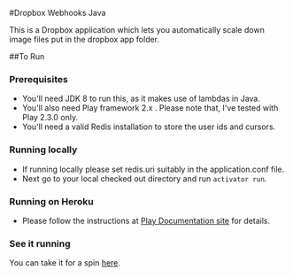 #Dropbox Webhooks Java

This is a Dropbox application which lets you automatically scale down image files put in the dropbox app folder.

##To Run

### Prerequisites

-  You'll need JDK 8 to run this, as it makes use of lambdas in Java.
-  You'll also need Play framework 2.x . Please note that, I've tested with Play 2.3.0 only.
-  You'll need a valid Redis installation to store the user ids and cursors.

### Running locally

-  If running locally please set redis.uri suitably in the application.conf file.
-  Next go to your local checked out directory and run ``activator run``.

### Running on Heroku

-  Please follow the instructions at [Play Documentation site](http://www.playframework.com/documentation/2.3.0/ProductionHeroku) for details.

### See it running 

You can take it for a spin [here](https://whispering-everglades-1877.herokuapp.com).

